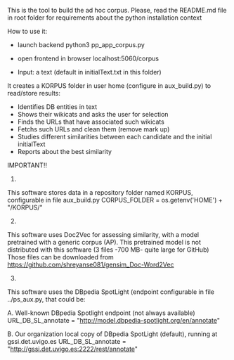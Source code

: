 This is the tool to build the ad hoc corpus.
Please, read the README.md file in root folder for requirements about the python installation context

How to use it:

- launch backend
python3 pp_app_corpus.py

- open frontend in browser
localhost:5060/corpus

- Input: a text  (default in initialText.txt in this folder)

It creates a KORPUS folder in user home (configure in aux_build.py) to read/store results:
- Identifies DB entities in text
- Shows their wikicats and asks the user for selection
- Finds the URLs that have associated such wikicats
- Fetchs such URLs and clean them (remove mark up)
- Studies different similarities between each candidate and the initial initialText
- Reports about the best similarity

IMPORTANT!!

1.
This software stores data in a repository folder named KORPUS, configurable in file aux_build.py
CORPUS_FOLDER = os.getenv('HOME') + "/KORPUS/"

2.
This software uses Doc2Vec for assessing similarity, with a model pretrained with a generic corpus (AP).
This pretrained model is not distributed with this software (3 files -700 MB- quite large for GitHub)
Those files can be downloaded from https://github.com/shreyanse081/gensim_Doc-Word2Vec

3.
This software uses the DBpedia SpotLight (endpoint configurable in file ../ps_aux.py, that could be:

A. Well-known DBpedia Spotlight endpoint (not always available)
URL_DB_SL_annotate = "http://model.dbpedia-spotlight.org/en/annotate"

B. Our organization local copy of DBpedia SpotLight (default), running at gssi.det.uvigo.es
URL_DB_SL_annotate = "http://gssi.det.uvigo.es:2222/rest/annotate"
